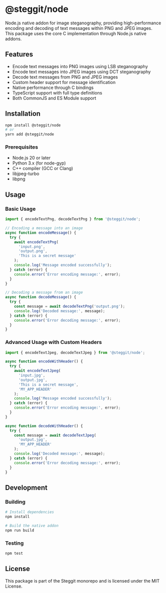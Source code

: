 # @steggit/node

Node.js native addon for image steganography, providing high-performance encoding and decoding of text messages within PNG and JPEG images. This package uses the core C implementation through Node.js native addons.

## Features

- Encode text messages into PNG images using LSB steganography
- Encode text messages into JPEG images using DCT steganography
- Decode text messages from PNG and JPEG images
- Custom header support for message identification
- Native performance through C bindings
- TypeScript support with full type definitions
- Both CommonJS and ES Module support

## Installation

```bash
npm install @steggit/node
# or
yarn add @steggit/node
```

### Prerequisites

- Node.js 20 or later
- Python 3.x (for node-gyp)
- C++ compiler (GCC or Clang)
- libjpeg-turbo
- libpng

## Usage

### Basic Usage

```javascript
import { encodeTextPng, decodeTextPng } from '@steggit/node';

// Encoding a message into an image
async function encodeMessage() {
  try {
    await encodeTextPng(
      'input.png',
      'output.png',
      'This is a secret message'
    );
    console.log('Message encoded successfully');
  } catch (error) {
    console.error('Error encoding message:', error);
  }
}

// Decoding a message from an image
async function decodeMessage() {
  try {
    const message = await decodeTextPng('output.png');
    console.log('Decoded message:', message);
  } catch (error) {
    console.error('Error decoding message:', error);
  }
}
```

### Advanced Usage with Custom Headers

```javascript
import { encodeTextJpeg, decodeTextJpeg } from '@steggit/node';

async function encodeWithHeader() {
  try {
    await encodeTextJpeg(
      'input.jpg',
      'output.jpg',
      'This is a secret message',
      'MY_APP_HEADER'
    );
    console.log('Message encoded successfully');
  } catch (error) {
    console.error('Error encoding message:', error);
  }
}

async function decodeWithHeader() {
  try {
    const message = await decodeTextJpeg(
      'output.jpg',
      'MY_APP_HEADER'
    );
    console.log('Decoded message:', message);
  } catch (error) {
    console.error('Error decoding message:', error);
  }
}
```

## Development

### Building

```bash
# Install dependencies
npm install

# Build the native addon
npm run build
```

### Testing

```bash
npm test
```

## License

This package is part of the Steggit monorepo and is licensed under the MIT License.

